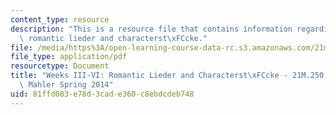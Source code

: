 ```yaml
---
content_type: resource
description: "This is a resource file that contains information regarding weeks III-VI:\
  \ romantic lieder and characterst\xFCcke."
file: /media/https%3A/open-learning-course-data-rc.s3.amazonaws.com/21m-250-beethoven-to-mahler-spring-2014/81ffd083e78d3cade360c8ebdcdeb748_MIT21M_250S14_Week_III-VI.pdf
file_type: application/pdf
resourcetype: Document
title: "Weeks III-VI: Romantic Lieder and Characterst\xFCcke - 21M.250 Beethoven to\
  \ Mahler Spring 2014"
uid: 81ffd083-e78d-3cad-e360-c8ebdcdeb748
---
```

